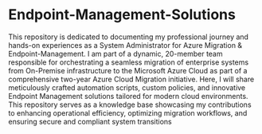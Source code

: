 # Endpoint-Management-Solutions
This repository is dedicated to documenting my professional journey and hands-on experiences as a System Administrator for Azure Migration & Endpoint-Management. I am part of a dynamic, 20-member team responsible for orchestrating a seamless migration of enterprise systems from On-Premise infrastructure to the Microsoft Azure Cloud as part of a comprehensive two-year Azure Cloud Migration initiative.
Here, I will share meticulously crafted automation scripts, custom policies, and innovative Endpoint Management solutions tailored for modern cloud environments. This repository serves as a knowledge base showcasing my contributions to enhancing operational efficiency, optimizing migration workflows, and ensuring secure and compliant system transitions
